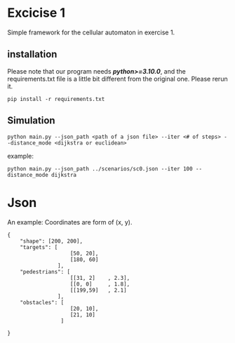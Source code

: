 # Excicise 1

Simple framework for the cellular automaton in exercise 1.

## installation

Please note that our program needs ***python>=3.10.0***, and the requirements.txt file is a little bit different from the original one. Please rerun it.

```
pip install -r requirements.txt 
```

## Simulation

```
python main.py --json_path <path of a json file> --iter <# of steps> --distance_mode <dijkstra or euclidean>
```

example:

```
python main.py --json_path ../scenarios/sc0.json --iter 100 --distance_mode dijkstra
```

# Json

An example:
Coordinates are form of (x, y).

```
{
    "shape": [200, 200],
    "targets": [
                    [50, 20],
                    [180, 60]
                ],
    "pedestrians": [
                    [[31, 2]    , 2.3],
                    [[0, 0]     , 1.8],
                    [[199,59]   , 2.1]
                ],
    "obstacles": [
                    [20, 10],
                    [21, 10]
                 ]
              
}
```

